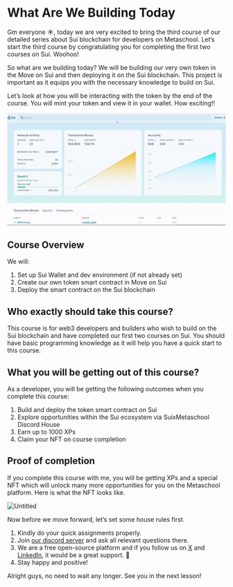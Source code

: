 # What Are We Building Today

Gm everyone ☀️, today we are very excited to bring the third course of our detailed series about Sui blockchain for developers on Metaschool. Let’s start the third course by congratulating you for completing the first two courses on Sui. Woohoo!

So what are we building today? We will be building our very own token in the Move on Sui and then deploying it on the Sui blockchain. This project is important as it equips you with the necessary knowledge to build on Sui.

Let’s look at how you will be interacting with the token by the end of the course. You will mint your token and view it in your wallet. How exciting!!

![newly_minted_token_in_wallet.gif](https://github.com/0xmetaschool/Learning-Projects/blob/main/assests_for_all/assests_for_sui_c3/L1_What%20Are%20We%20Building%20Today/sui-explorer-gif.webp?raw=true)

## Course Overview

We will:

1. Set up Sui Wallet and dev environment (if not already set)
2. Create our own token smart contract in Move on Sui
3. Deploy the smart contract on the Sui blockchain

## Who exactly should take this course?

This course is for web3 developers and builders who wish to build on the Sui blockchain and have completed our first two courses on Sui. You should have basic programming knowledge as it will help you have a quick start to this course. 

## What you will be getting out of this course?

As a developer, you will be getting the following outcomes when you complete this course:

1. Build and deploy the token smart contract on Sui
2. Explore opportunities within the Sui ecosystem via SuixMetaschool Discord House
3. Earn up to 1000 XPs
4. Claim your NFT on course completion

## Proof of completion

If you complete this course with me, you will be getting XPs and a special NFT which will unlock many more opportunities for you on the Metaschool platform. Here is what the NFT looks like.

![Untitled](https://github.com/0xmetaschool/Learning-Projects/blob/main/assests_for_all/assets_for_sui_c1/What%20Are%20We%20Learning%20Today%3F/image.webp?raw=true)

Now before we move forward, let’s set some house rules first.
1. Kindly do your quick assignments properly.
2. Join [our discord server](https://discord.gg/vbVMUwXWgc) and ask all relevant questions there.
3. We are a free open-source platform and if you follow us on [X](https://bit.ly/fung-sui-twitter) and [LinkedIn](https://bit.ly/fung-sui-linkedin), it would be a great support.  🫣
4. Stay happy and positive!


Alright guys, no need to wait any longer. See you in the next lesson!